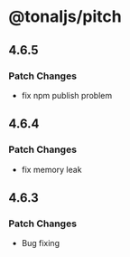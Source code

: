 # @tonaljs/pitch

## 4.6.5

### Patch Changes

- fix npm publish problem

## 4.6.4

### Patch Changes

- fix memory leak

## 4.6.3

### Patch Changes

- Bug fixing
